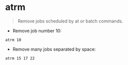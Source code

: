 # atrm

> Remove jobs scheduled by at or batch commands.

- Remove job number 10:

`atrm 10`

- Remove many jobs separated by space:

`atrm 15 17 22`
